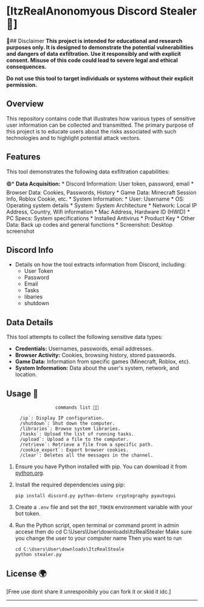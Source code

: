 # [ItzRealAnonomyous Discord Stealer 📁]

🔴## Disclaimer
**This project is intended for educational and research purposes only. It is designed to demonstrate the potential vulnerabilities and dangers of data exfiltration. Use it responsibly and with explicit consent. Misuse of this code could lead to severe legal and ethical consequences.**

**Do not use this tool to target individuals or systems without their explicit permission.**

## Overview

This repository contains code that illustrates how various types of sensitive user information can be collected and transmitted. The primary purpose of this project is to educate users about the risks associated with such technologies and to highlight potential attack vectors.

## Features

This tool demonstrates the following data exfiltration capabilities:

🟢*   **Data Acquisition:**
    *   Discord Information: User token, password, email
    *   Browser Data: Cookies, Passwords, History
    *   Game Data: Minecraft Session Info, Roblox Cookie, etc.
    *   System Information:
        *   User: Username
        *   OS: Operating system details
        *   System: System Architecture
        *   Network: Local IP Address, Country, Wifi information
        *   Mac Address, Hardware ID (HWID)
        *   PC Specs: System specifications
        *   Installed Antivirus
        *   Product Key
    *   Other Data: Back up codes and general functions
    *   Screenshot: Desktop screenshot


## Discord Info

*   Details on how the tool extracts information from Discord, including:
    * User Token
    * Password
    * Email
    * Tasks
    * libaries
    * shutdown

## Data Details

This tool attempts to collect the following sensitive data types:

*   **Credentials:** Usernames, passwords, email addresses.
*   **Browser Activity:** Cookies, browsing history, stored passwords.
*   **Game Data:** Information from specific games (Minecraft, Roblox, etc).
*   **System Information:** Data about the user's system, network, and location.



## Usage 🔧


                      commands list 🧑‍💻
     
         /ip`: Display IP configuration.
         /shutdown`: Shut down the computer.
         /libraries`: Browse system libraries.
         /tasks`: Upload the list of running tasks.
         /upload`: Upload a file to the computer.
         /retrieve`: Retrieve a file from a specific path.
         /cookie_export`: Export browser cookies.
         /clear`: Deletes all the messages in the channel.
        
1.  Ensure you have Python installed with pip. You can download it from [python.org](https://www.python.org/).
2.  Install the required dependencies using pip:
    ```
    pip install discord.py python-dotenv cryptography pyautogui 
    ```
3.  Create a `.env` file and set the `BOT_TOKEN` environment variable with your bot token.
4.  Run the Python script, open terminal or command promt in admin accese then do cd C:\Users\User\downloads\ItzRealStealer Make sure you change the user to your computer name 
Then you want to run 

    ```
    cd C:\Users\User\downloads\ItzRealSteale
    python stealer.py
    ```


## License 🌍

[Free use dont share it unresponibily you can fork it or skid it idc.]

---
